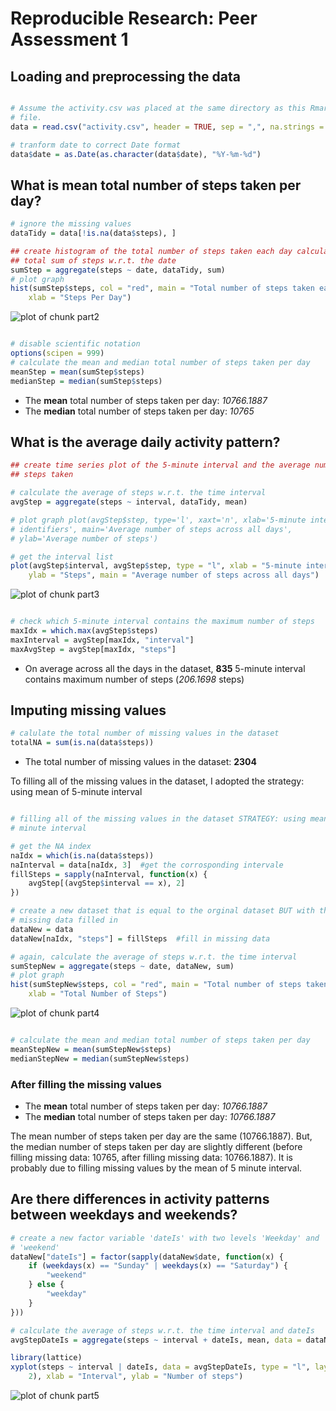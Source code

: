 # Reproducible Research: Peer Assessment 1

## Loading and preprocessing the data

```r

# Assume the activity.csv was placed at the same directory as this Rmarkdown
# file.
data = read.csv("activity.csv", header = TRUE, sep = ",", na.strings = "NA")

# tranform date to correct Date format
data$date = as.Date(as.character(data$date), "%Y-%m-%d")
```

## What is mean total number of steps taken per day?

```r
# ignore the missing values
dataTidy = data[!is.na(data$steps), ]

## create histogram of the total number of steps taken each day calculate the
## total sum of steps w.r.t. the date
sumStep = aggregate(steps ~ date, dataTidy, sum)
# plot graph
hist(sumStep$steps, col = "red", main = "Total number of steps taken each day", 
    xlab = "Steps Per Day")
```

![plot of chunk part2](figure/part2.png) 

```r

# disable scientific notation
options(scipen = 999)
# calculate the mean and median total number of steps taken per day
meanStep = mean(sumStep$steps)
medianStep = median(sumStep$steps)
```



* The __mean__ total number of steps taken per day: _10766.1887_
* The __median__ total number of steps taken per day: _10765_


## What is the average daily activity pattern?


```r
## create time series plot of the 5-minute interval and the average number of
## steps taken

# calculate the average of steps w.r.t. the time interval
avgStep = aggregate(steps ~ interval, dataTidy, mean)

# plot graph plot(avgStep$step, type='l', xaxt='n', xlab='5-minute interval
# identifiers', main='Average number of steps across all days',
# ylab='Average number of steps')

# get the interval list
plot(avgStep$interval, avgStep$step, type = "l", xlab = "5-minute interval identifiers", 
    ylab = "Steps", main = "Average number of steps across all days")
```

![plot of chunk part3](figure/part3.png) 

```r

# check which 5-minute interval contains the maximum number of steps
maxIdx = which.max(avgStep$steps)
maxInterval = avgStep[maxIdx, "interval"]
maxAvgStep = avgStep[maxIdx, "steps"]
```

* On average across all the days in the dataset, __835__ 5-minute interval contains maximum number of steps (_206.1698_ steps)

## Imputing missing values

```r
# calulate the total number of missing values in the dataset
totalNA = sum(is.na(data$steps))
```

* The total number of missing values in the dataset: __2304__

To filling all of the missing values in the dataset, I adopted the strategy: using mean of 5-minute interval 


```r

# filling all of the missing values in the dataset STRATEGY: using mean of 5
# minute interval

# get the NA index
naIdx = which(is.na(data$steps))
naInterval = data[naIdx, 3]  #get the corrosponding intervale
fillSteps = sapply(naInterval, function(x) {
    avgStep[(avgStep$interval == x), 2]
})

# create a new dataset that is equal to the orginal dataset BUT with the
# missing data filled in
dataNew = data
dataNew[naIdx, "steps"] = fillSteps  #fill in missing data

# again, calculate the average of steps w.r.t. the time interval
sumStepNew = aggregate(steps ~ date, dataNew, sum)
# plot graph
hist(sumStepNew$steps, col = "red", main = "Total number of steps taken each day \n (new dataset filled missing data)", 
    xlab = "Total Number of Steps")
```

![plot of chunk part4](figure/part4.png) 

```r

# calculate the mean and median total number of steps taken per day
meanStepNew = mean(sumStepNew$steps)
medianStepNew = median(sumStepNew$steps)
```


### After filling the missing values
* The __mean__ total number of steps taken per day: _10766.1887_
* The __median__ total number of steps taken per day: _10766.1887_

The mean number of steps taken per day are the same (10766.1887). 
But, the median number of steps taken per day are slightly different (before filling missing data: 10765, after filling missing data: 10766.1887). It is probably due to filling missing values by the mean of 5 minute interval.




## Are there differences in activity patterns between weekdays and weekends?

```r
# create a new factor variable 'dateIs' with two levels 'Weekday' and
# 'weekend'
dataNew["dateIs"] = factor(sapply(dataNew$date, function(x) {
    if (weekdays(x) == "Sunday" | weekdays(x) == "Saturday") {
        "weekend"
    } else {
        "weekday"
    }
}))

# calculate the average of steps w.r.t. the time interval and dateIs
avgStepDateIs = aggregate(steps ~ interval + dateIs, mean, data = dataNew)

library(lattice)
xyplot(steps ~ interval | dateIs, data = avgStepDateIs, type = "l", layout = c(1, 
    2), xlab = "Interval", ylab = "Number of steps")
```

![plot of chunk part5](figure/part5.png) 
